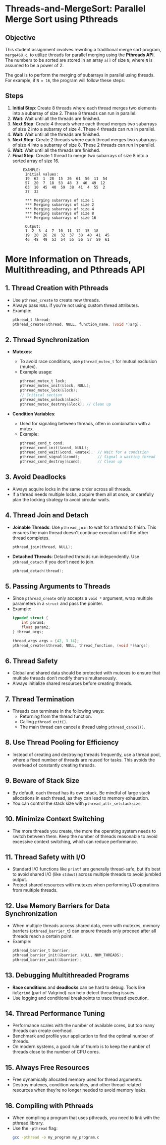 # Threads-and-MergeSort: Parallel Merge Sort using Pthreads

## Objective
This student assignment involves rewriting a traditional merge sort program, `merge468.c`, to utilize threads for parallel merging using the **Pthreads API**. The numbers to be sorted are stored in an array `a[]` of size `N`, where `N` is assumed to be a power of 2.

The goal is to perform the merging of subarrays in parallel using threads. For example, if `N = 16`, the program will follow these steps:

## Steps

1. **Initial Step**: Create 8 threads where each thread merges two elements into a subarray of size 2. These 8 threads can run in parallel.
2. **Wait**: Wait until all the threads are finished.
3. **Next Step**: Create 4 threads where each thread merges two subarrays of size 2 into a subarray of size 4. These 4 threads can run in parallel.
4. **Wait**: Wait until all the threads are finished.
5. **Next Step**: Create 2 threads where each thread merges two subarrays of size 4 into a subarray of size 8. These 2 threads can run in parallel.
6. **Wait**: Wait until all the threads are finished.
7. **Final Step**: Create 1 thread to merge two subarrays of size 8 into a sorted array of size 16.

```
        EXAMPLE:
         Initial values:
         19  62  1  28  15  26  61  56  11  54 
         57  20  7  18  53  48  3  46  49  12 
         63  10  45  40  59  38  41  4  55  2 
         37  32

         *** Merging subarrays of size 1
         *** Merging subarrays of size 2
         *** Merging subarrays of size 4
         *** Merging subarrays of size 8
         *** Merging subarrays of size 16

         Output:
         1  2  3  4  7  10  11  12  15  18 
         19  20  26  28  32  37  38  40  41  45 
         46  48  49  53  54  55  56  57  59  61
```

# More Information on Threads, Multithreading, and Pthreads API

## 1. **Thread Creation with Pthreads**
   - Use `pthread_create` to create new threads.
   - Always pass `NULL` if you're not using custom thread attributes.
   - Example:
     ```c
     pthread_t thread;
     pthread_create(&thread, NULL, function_name, (void *)arg);
     ```

## 2. **Thread Synchronization**
   - **Mutexes**:
     - To avoid race conditions, use `pthread_mutex_t` for mutual exclusion (mutex).
     - Example usage:
       ```c
       pthread_mutex_t lock;
       pthread_mutex_init(&lock, NULL);
       pthread_mutex_lock(&lock);
       // Critical section
       pthread_mutex_unlock(&lock);
       pthread_mutex_destroy(&lock); // Clean up
       ```

   - **Condition Variables**:
     - Used for signaling between threads, often in combination with a mutex.
     - Example:
       ```c
       pthread_cond_t cond;
       pthread_cond_init(&cond, NULL);
       pthread_cond_wait(&cond, &mutex);  // Wait for a condition
       pthread_cond_signal(&cond);        // Signal a waiting thread
       pthread_cond_destroy(&cond);       // Clean up
       ```

## 3. **Avoid Deadlocks**
   - Always acquire locks in the same order across all threads.
   - If a thread needs multiple locks, acquire them all at once, or carefully plan the locking strategy to avoid circular waits.

## 4. **Thread Join and Detach**
   - **Joinable Threads**: Use `pthread_join` to wait for a thread to finish. This ensures the main thread doesn't continue execution until the other thread completes.
     ```c
     pthread_join(thread, NULL);
     ```
   - **Detached Threads**: Detached threads run independently. Use `pthread_detach` if you don't need to join.
     ```c
     pthread_detach(thread);
     ```

## 5. **Passing Arguments to Threads**
   - Since `pthread_create` only accepts a `void *` argument, wrap multiple parameters in a `struct` and pass the pointer.
   - Example:
     ```c
     typedef struct {
         int param1;
         float param2;
     } thread_args;

     thread_args args = {42, 3.14};
     pthread_create(&thread, NULL, thread_function, (void *)&args);
     ```

## 6. **Thread Safety**
   - Global and shared data should be protected with mutexes to ensure that multiple threads don’t modify them simultaneously.
   - Always initialize shared resources before creating threads.

## 7. **Thread Termination**
   - Threads can terminate in the following ways:
     - Returning from the thread function.
     - Calling `pthread_exit()`.
     - The main thread can cancel a thread using `pthread_cancel()`.

## 8. **Use Thread Pooling for Efficiency**
   - Instead of creating and destroying threads frequently, use a thread pool, where a fixed number of threads are reused for tasks. This avoids the overhead of constantly creating threads.

## 9. **Beware of Stack Size**
   - By default, each thread has its own stack. Be mindful of large stack allocations in each thread, as they can lead to memory exhaustion.
   - You can control the stack size with `pthread_attr_setstacksize`.

## 10. **Minimize Context Switching**
   - The more threads you create, the more the operating system needs to switch between them. Keep the number of threads reasonable to avoid excessive context switching, which can reduce performance.

## 11. **Thread Safety with I/O**
   - Standard I/O functions like `printf` are generally thread-safe, but it’s best to avoid shared I/O (like `stdout`) across multiple threads to avoid jumbled output.
   - Protect shared resources with mutexes when performing I/O operations from multiple threads.

## 12. **Use Memory Barriers for Data Synchronization**
   - When multiple threads access shared data, even with mutexes, memory barriers (`pthread_barrier_t`) can ensure threads only proceed after all threads reach a certain point.
   - Example:
     ```c
     pthread_barrier_t barrier;
     pthread_barrier_init(&barrier, NULL, NUM_THREADS);
     pthread_barrier_wait(&barrier);
     ```

## 13. **Debugging Multithreaded Programs**
   - **Race conditions** and **deadlocks** can be hard to debug. Tools like `Helgrind` (part of Valgrind) can help detect threading issues.
   - Use logging and conditional breakpoints to trace thread execution.

## 14. **Thread Performance Tuning**
   - Performance scales with the number of available cores, but too many threads can create overhead.
   - Benchmark and profile your application to find the optimal number of threads.
   - On modern systems, a good rule of thumb is to keep the number of threads close to the number of CPU cores.

## 15. **Always Free Resources**
   - Free dynamically allocated memory used for thread arguments.
   - Destroy mutexes, condition variables, and other thread-related resources when they’re no longer needed to avoid memory leaks.

## 16. **Compiling with Pthreads**
   - When compiling a program that uses pthreads, you need to link with the pthread library.
   - Use the `-pthread` flag:
     ```bash
     gcc -pthread -o my_program my_program.c
     ```

